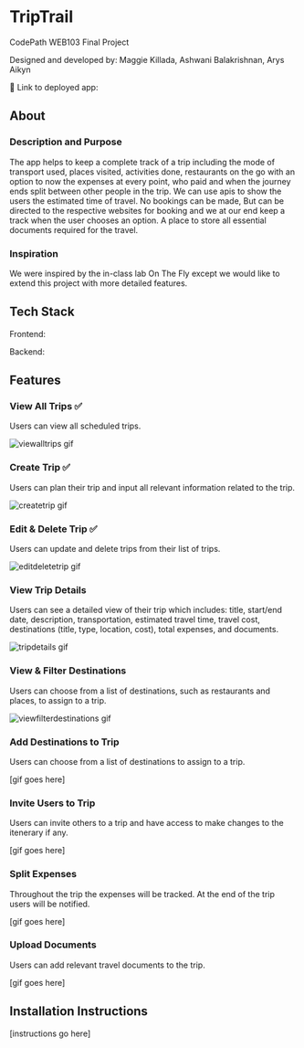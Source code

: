 # TripTrail

CodePath WEB103 Final Project

Designed and developed by: Maggie Killada, Ashwani Balakrishnan, Arys Aikyn

🔗 Link to deployed app:

## About

### Description and Purpose

The app helps to keep a complete track of a trip including the mode of transport used, places visited, activities done, restaurants on the go with an option to now the expenses at every point, who paid and when the journey ends split between other people in the trip. We can use apis to show the users the estimated time of travel. No bookings can be made, But can be directed to the respective websites for booking and we at our end keep a track when the user chooses an option. A place to store all essential documents required for the travel.

### Inspiration

We were inspired by the in-class lab On The Fly except we would like to extend this project with more detailed features.

## Tech Stack

Frontend:

Backend:

## Features

### View All Trips ✅

Users can view all scheduled trips.

![viewalltrips gif](gifs/wip.gif)

### Create Trip ✅

Users can plan their trip and input all relevant information related to the trip.

![createtrip gif](gifs/wip.gif)

### Edit & Delete Trip ✅

Users can update and delete trips from their list of trips.

![editdeletetrip gif](gifs/wip.gif)

### View Trip Details

Users can see a detailed view of their trip which includes: title, start/end date, description, transportation, estimated travel time, travel cost, destinations (title, type, location, cost), total expenses, and documents.

![tripdetails gif](gifs/wip.gif)

### View & Filter Destinations

Users can choose from a list of destinations, such as restaurants and places, to assign to a trip.

![viewfilterdestinations gif](gifs/wip.gif)

### Add Destinations to Trip

Users can choose from a list of destinations to assign to a trip.

[gif goes here]

### Invite Users to Trip

Users can invite others to a trip and have access to make changes to the itenerary if any.

[gif goes here]

### Split Expenses

Throughout the trip the expenses will be tracked. At the end of the trip users will be notified.

[gif goes here]

### Upload Documents

Users can add relevant travel documents to the trip.

[gif goes here]

## Installation Instructions

[instructions go here]
